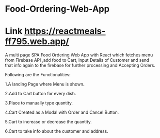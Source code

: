 # Food-Ordering-Web-App
# Link https://reactmeals-ff795.web.app/
A multi page SPA Food Ordering Web App  with React which fetches menu from Firebase API ,add food to Cart, Input Details of Customer and send that info again to the firebase for further processing and Accepting Orders. 

Following are the Functionalities:

1.A landing Page where Menu is shown.

2.Add to Cart button for every dish.

3.Place to manually type  quantity.

4.Cart Created as a Modal with Order and Cancel Button.

5.Cart to increase or decrease the quantity.

6.Cart to take info about the customer and address.
